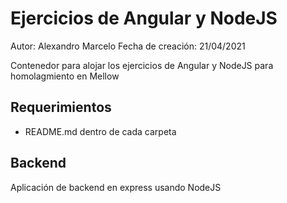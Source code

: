 # Ejercicios de Angular y NodeJS

Autor: Alexandro Marcelo
Fecha de creación: 21/04/2021

Contenedor para alojar los ejercicios de Angular y NodeJS para homolagmiento en Mellow

## Requerimientos

* README.md dentro de cada carpeta 

## Backend

Aplicación de backend en express usando NodeJS


